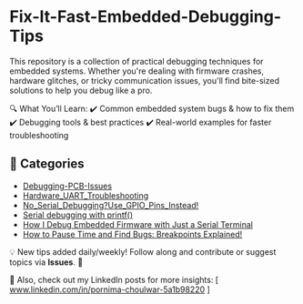 # Fix-It-Fast-Embedded-Debugging-Tips
This repository is a collection of practical debugging techniques for embedded systems. Whether you're dealing with firmware crashes, hardware glitches, or tricky communication issues, you'll find bite-sized solutions to help you debug like a pro.

🔍 What You’ll Learn:
✔️ Common embedded system bugs & how to fix them
✔️ Debugging tools & best practices
✔️ Real-world examples for faster troubleshooting

## 📂 Categories  
* [ Debugging-PCB-Issues ](https://github.com/Pornima56/Fix-It-Fast-Embedded-Debugging-Tips/tree/main/Debugging-PCB-Issues)
* [ Hardware_UART_Troubleshooting ](https://github.com/Pornima56/Fix-It-Fast-Embedded-Debugging-Tips/tree/main/Hardware_UART_Troubleshooting)
* [ No_Serial_Debugging?Use_GPIO_Pins_Instead! ](https://github.com/Pornima56/Fix-It-Fast-Embedded-Debugging-Tips/tree/main/No_Serial_Debugging%3FUse_GPIO_Pins_Instead!)
* [ Serial debugging with printf() ](https://github.com/ErPournima56/Fix-It-Fast-Embedded-Debugging-Tips/tree/main/Serial%20debugging%20with%20printf())
* [How I Debug Embedded Firmware with Just a Serial Terminal ](https://github.com/ErPournima56/Fix-It-Fast-Embedded-Debugging-Tips/tree/main/How%20I%20Debug%20Embedded%20Firmware%20with%20%20Just%20a%20Serial%20Terminal)
* [ How to Pause Time and Find Bugs: Breakpoints Explained! ](https://github.com/ErPournima56/Fix-It-Fast-Embedded-Debugging-Tips/tree/main/How%20to%20Pause%20Time%20and%20Find%20Bugs%3A%20Breakpoints%20Explained!)


💡 New tips added daily/weekly!
Follow along and contribute or suggest topics via **Issues**. 🚀 

📢 Also, check out my LinkedIn posts for more insights: [ www.linkedin.com/in/pornima-choulwar-5a1b98220 ]
